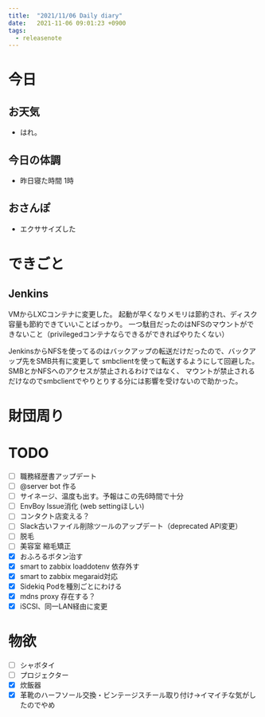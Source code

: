```yaml
---
title:  "2021/11/06 Daily diary"
date:   2021-11-06 09:01:23 +0900
tags:
  - releasenote
---
```

# 今日

## お天気

* はれ。

## 今日の体調

* 昨日寝た時間 1時

## おさんぽ

* エクササイズした

# できごと

## Jenkins

VMからLXCコンテナに変更した。
起動が早くなりメモリは節約され、ディスク容量も節約できていいことばっかり。
一つ駄目だったのはNFSのマウントができないこと（privilegedコンテナならできるができればやりたくない）

JenkinsからNFSを使ってるのはバックアップの転送だけだったので、バックアップ先をSMB共有に変更して
smbclientを使って転送するようにして回避した。SMBとかNFSへのアクセスが禁止されるわけではなく、
マウントが禁止されるだけなのでsmbclientでやりとりする分には影響を受けないので助かった。

# 財団周り


# TODO 

- [ ] 職務経歴書アップデート
- [ ] @server bot 作る
- [ ] サイネージ、温度も出す。予報はこの先6時間で十分
- [ ] EnvBoy Issue消化 (web settingほしい)
- [ ] コンタクト店変える？
- [ ] Slack古いファイル削除ツールのアップデート（deprecated API変更）
- [ ] 脱毛
- [ ] 美容室 縮毛矯正
- [x] おふろるボタン治す
- [x] smart to zabbix loaddotenv 依存外す
- [x] smart to zabbix megaraid対応
- [x] Sidekiq Podを種別ごとにわける
- [x] mdns proxy 存在する？
- [x] iSCSI、同一LAN経由に変更

# 物欲

- [ ] シャボタイ
- [ ] プロジェクター
- [x] 炊飯器
- [x] 革靴のハーフソール交換・ビンテージスチール取り付け→イマイチな気がしたのでやめ
